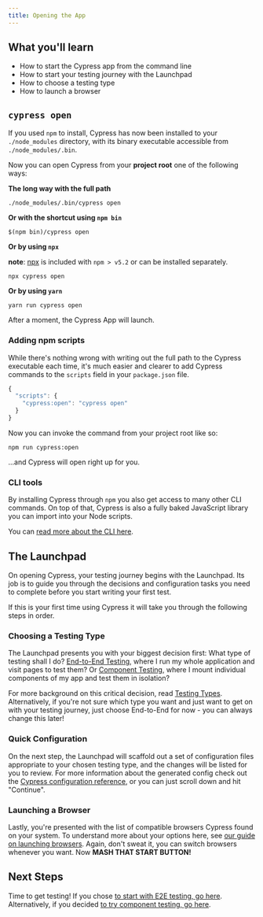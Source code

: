 ```yaml
---
title: Opening the App
---
```


<Alert type="info">

## <Icon name="graduation-cap"></Icon> What you'll learn

- How to start the Cypress app from the command line
- How to start your testing journey with the Launchpad
- How to choose a testing type
- How to launch a browser

</Alert>

## `cypress open`

If you used `npm` to install, Cypress has now been installed to your
`./node_modules` directory, with its binary executable accessible from
`./node_modules/.bin`.

Now you can open Cypress from your **project root** one of the following ways:

**The long way with the full path**

```shell
./node_modules/.bin/cypress open
```

**Or with the shortcut using `npm bin`**

```shell
$(npm bin)/cypress open
```

**Or by using `npx`**

**note**: [npx](https://www.npmjs.com/package/npx) is included with `npm > v5.2`
or can be installed separately.

```shell
npx cypress open
```

**Or by using `yarn`**

```shell
yarn run cypress open
```

After a moment, the Cypress App will launch.

### Adding npm scripts

While there's nothing wrong with writing out the full path to the Cypress
executable each time, it's much easier and clearer to add Cypress commands to
the `scripts` field in your `package.json` file.

```javascript
{
  "scripts": {
    "cypress:open": "cypress open"
  }
}
```

Now you can invoke the command from your project root like so:

```shell
npm run cypress:open
```

...and Cypress will open right up for you.

### CLI tools

By installing Cypress through `npm` you also get access to many other CLI
commands. On top of that, Cypress is also a fully baked JavaScript library you
can import into your Node scripts.

You can [read more about the CLI here](/guides/guides/command-line).

## The Launchpad

<DocsImage src="/img/guides/getting-started/opening-the-app/launchpad.png" alt="The Launchpad window"></DocsImage>

On opening Cypress, your testing journey begins with the Launchpad. Its job is
to guide you through the decisions and configuration tasks you need to complete
before you start writing your first test.

If this is your first time using Cypress it will take you through the following
steps in order.

### Choosing a Testing Type

<DocsImage src="/img/guides/getting-started/opening-the-app/choose-testing-type.png" alt="The Launchpad test type selector"></DocsImage>

The Launchpad presents you with your biggest decision first: What type of
testing shall I do?
[End-to-End Testing](/guides/core-concepts/testing-types#What-is-End-to-end-Testing),
where I run my whole application and visit pages to test them? Or
[Component Testing](/guides/core-concepts/testing-types#What-is-Component-Testing),
where I mount individual components of my app and test them in isolation?

For more background on this critical decision, read
[Testing Types](/guides/core-concepts/testing-types). Alternatively, if you're
not sure which type you want and just want to get on with your testing journey,
just choose End-to-End for now - you can always change this later!

### Quick Configuration

<DocsImage src="/img/guides/getting-started/opening-the-app/scaffolded-files.png" alt="The Launchpad scaffolded files list"></DocsImage>

On the next step, the Launchpad will scaffold out a set of configuration files
appropriate to your chosen testing type, and the changes will be listed for you
to review. For more information about the generated config check out the
[Cypress configuration reference](/guides/references/configuration), or you can
just scroll down and hit "Continue".

### Launching a Browser

<DocsImage src="/img/guides/getting-started/opening-the-app/select-browser.png" alt="The Launchpad browser selector"></DocsImage>

Lastly, you're presented with the list of compatible browsers Cypress found on
your system. To understand more about your options here, see
[our guide on launching browsers](/guides/guides/launching-browsers). Again,
don't sweat it, you can switch browsers whenever you want. Now <strong>MASH THAT
START BUTTON!</strong>

## Next Steps

Time to get testing! If you chose
[to start with E2E testing, go here](/guides/end-to-end-testing/writing-your-first-end-to-end-test).
Alternatively, if you decided
[to try component testing, go here](/guides/component-testing/testing-your-components-with-cypress).
